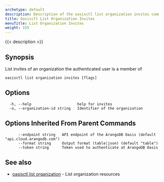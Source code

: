 ```yaml
---
archetype: default
description: Description of the oasisctl list organization invites command
title: Oasisctl List Organization Invites
menuTitle: List Organization Invites
weight: 155
---
```

{{< description >}}
## Synopsis
List invites of an organization the authenticated user is a member of

```
oasisctl list organization invites [flags]
```

## Options
```
  -h, --help                     help for invites
  -o, --organization-id string   Identifier of the organization
```

## Options Inherited From Parent Commands
```
      --endpoint string   API endpoint of the ArangoDB Oasis (default "api.cloud.arangodb.com")
      --format string     Output format (table|json) (default "table")
      --token string      Token used to authenticate at ArangoDB Oasis
```

## See also
* [oasisctl list organization](list-organization.md)	 - List organization resources

